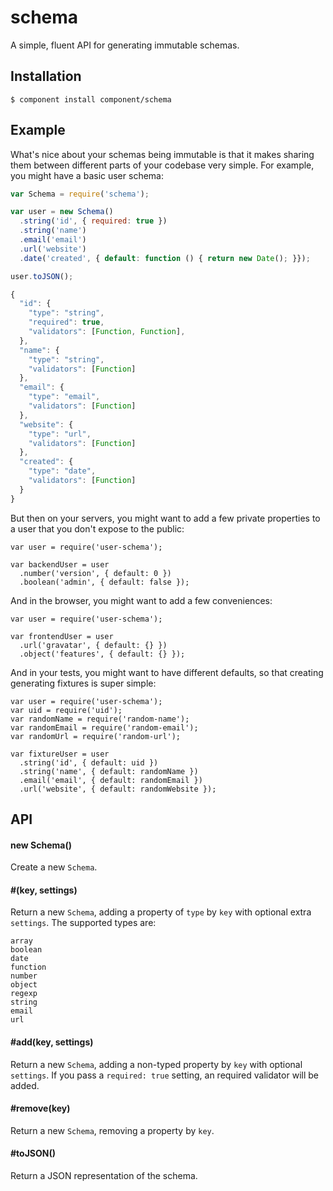 
# schema

  A simple, fluent API for generating immutable schemas.

## Installation

    $ component install component/schema

## Example

What's nice about your schemas being immutable is that it makes sharing them between different parts of your codebase very simple. For example, you might have a basic user schema:

```js
var Schema = require('schema');

var user = new Schema()
  .string('id', { required: true })
  .string('name')
  .email('email')
  .url('website')
  .date('created', { default: function () { return new Date(); }});

user.toJSON();
```
```js
{
  "id": {
    "type": "string",
    "required": true,
    "validators": [Function, Function],
  },
  "name": {
    "type": "string",
    "validators": [Function]
  },
  "email": {
    "type": "email",
    "validators": [Function]
  },
  "website": {
    "type": "url",
    "validators": [Function]
  },
  "created": {
    "type": "date",
    "validators": [Function]
  }
}
```

But then on your servers, you might want to add a few private properties to a user that you don't expose to the public:

```
var user = require('user-schema');

var backendUser = user
  .number('version', { default: 0 })
  .boolean('admin', { default: false });
```

And in the browser, you might want to add a few conveniences:

```
var user = require('user-schema');

var frontendUser = user
  .url('gravatar', { default: {} })
  .object('features', { default: {} });
```

And in your tests, you might want to have different defaults, so that creating generating fixtures is super simple:

```
var user = require('user-schema');
var uid = require('uid');
var randomName = require('random-name');
var randomEmail = require('random-email');
var randomUrl = require('random-url');

var fixtureUser = user
  .string('id', { default: uid })
  .string('name', { default: randomName })
  .email('email', { default: randomEmail })
  .url('website', { default: randomWebsite });
```

## API

#### new Schema()

  Create a new `Schema`.

#### #<type>(key, settings)

  Return a new `Schema`, adding a property of `type` by `key` with optional extra `settings`. The supported types are:

    array
    boolean
    date
    function
    number
    object
    regexp
    string
    email
    url

#### #add(key, settings)

  Return a new `Schema`, adding a non-typed property by `key` with optional `settings`. If you pass a `required: true` setting, an required validator will be added.

#### #remove(key)

  Return a new `Schema`, removing a property by `key`.

#### #toJSON()

  Return a JSON representation of the schema.